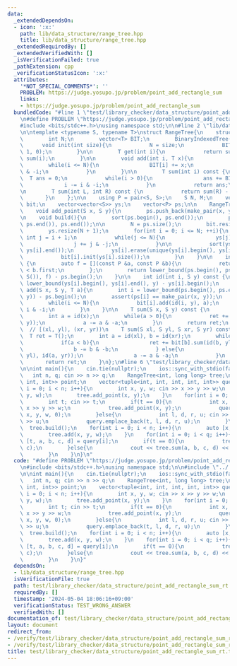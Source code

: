 ```yaml
---
data:
  _extendedDependsOn:
  - icon: ':x:'
    path: lib/data_structure/range_tree.hpp
    title: lib/data_structure/range_tree.hpp
  _extendedRequiredBy: []
  _extendedVerifiedWith: []
  _isVerificationFailed: true
  _pathExtension: cpp
  _verificationStatusIcon: ':x:'
  attributes:
    '*NOT_SPECIAL_COMMENTS*': ''
    PROBLEM: https://judge.yosupo.jp/problem/point_add_rectangle_sum
    links:
    - https://judge.yosupo.jp/problem/point_add_rectangle_sum
  bundledCode: "#line 1 \"test/library_checker/data_structure/point_add_rectangle_sum_rt.test.cpp\"\
    \n#define PROBLEM \"https://judge.yosupo.jp/problem/point_add_rectangle_sum\"\n\
    #include <bits/stdc++.h>\nusing namespace std;\n\n#line 2 \"lib/data_structure/range_tree.hpp\"\
    \n\ntemplate <typename S, typename T>\nstruct RangeTree{\n    struct BinaryIndexedTree{\n\
    \        int N;\n        vector<T> BIT;\n        BinaryIndexedTree() {}\n\n  \
    \      void init(int size){\n            N = size;\n            BIT.assign(N +\
    \ 1, 0);\n        }\n\n        T get(int i){\n            return sum(i + 1) -\
    \ sum(i);\n        }\n\n        void add(int i, T x){\n            ++i;\n    \
    \        while(i <= N){\n                BIT[i] += x;\n                i += i\
    \ & -i;\n            }\n        }\n\n        T sum(int i) const {\n          \
    \  T ans = 0;\n            while(i > 0){\n                ans += BIT[i];\n   \
    \             i -= i & -i;\n            }\n            return ans;\n        }\n\
    \n        T sum(int L, int R) const {\n            return sum(R) - sum(L);\n \
    \       }\n    };\n\n    using P = pair<S, S>;\n    S N, M;\n    vector<BinaryIndexedTree>\
    \ bit;\n    vector<vector<S>> ys;\n    vector<P> ps;\n\n    RangeTree() {}\n\n\
    \    void add_point(S x, S y){\n        ps.push_back(make_pair(x, y));\n    }\n\
    \n    void build(){\n        sort(ps.begin(), ps.end());\n        ps.erase(unique(ps.begin(),\
    \ ps.end()), ps.end());\n\n        N = ps.size();\n        bit.resize(N + 1);\n\
    \        ys.resize(N + 1);\n        for(int i = 0; i <= N; ++i){\n           \
    \ int j = i + 1;\n            while(j <= N){\n                ys[j].push_back(ps[i].second);\n\
    \                j += j & -j;\n            }\n\n            sort(ys[i].begin(),\
    \ ys[i].end());\n            ys[i].erase(unique(ys[i].begin(), ys[i].end()), ys[i].end());\n\
    \            bit[i].init(ys[i].size());\n        }\n    }\n\n    int id(S x) const\
    \ {\n        auto f = [](const P &a, const P &b){\n            return a.first\
    \ < b.first;\n        };\n        return lower_bound(ps.begin(), ps.end(), make_pair(x,\
    \ S()), f) - ps.begin();\n    }\n\n    int id(int i, S y) const {\n        return\
    \ lower_bound(ys[i].begin(), ys[i].end(), y) - ys[i].begin();\n    }\n\n    void\
    \ add(S x, S y, T a){\n        int i = lower_bound(ps.begin(), ps.end(), make_pair(x,\
    \ y)) - ps.begin();\n        assert(ps[i] == make_pair(x, y));\n        ++i;\n\
    \        while(i <= N){\n            bit[i].add(id(i, y), a);\n            i +=\
    \ i & -i;\n        }\n    }\n\n    T sum(S x, S y) const {\n        T ret = T();\n\
    \        int a = id(x);\n        while(a > 0){\n            ret += bit[a].sum(id(a,\
    \ y));\n            a -= a & -a;\n        }\n        return ret;\n    }\n\n  \
    \  // [(xl, yl), (xr, yr))\n    T sum(S xl, S yl, S xr, S yr) const {\n      \
    \  T ret = T();\n        int a = id(xl), b = id(xr);\n        while(a != b) {\n\
    \            if(a < b){\n                ret += bit[b].sum(id(b, yl), id(b, yr));\n\
    \                b -= b & -b;\n            } else{\n                ret -= bit[a].sum(id(a,\
    \ yl), id(a, yr));\n                a -= a & -a;\n            }\n        }\n \
    \       return ret;\n    }\n};\n#line 6 \"test/library_checker/data_structure/point_add_rectangle_sum_rt.test.cpp\"\
    \n\nint main(){\n    cin.tie(nullptr);\n    ios::sync_with_stdio(false);\n\n \
    \   int n, q; cin >> n >> q;\n    RangeTree<int, long long> tree;\n    vector<tuple<int,\
    \ int, int>> point;\n    vector<tuple<int, int, int, int, int>> query;\n    for(int\
    \ i = 0; i < n; i++){\n        int x, y, w; cin >> x >> y >> w;\n        point.emplace_back(x,\
    \ y, w);\n        tree.add_point(x, y);\n    }\n    for(int i = 0; i < q; i++){\n\
    \        int t; cin >> t;\n        if(t == 0){\n            int x, y, w; cin >>\
    \ x >> y >> w;\n            tree.add_point(x, y);\n            query.emplace_back(t,\
    \ x, y, w, 0);\n        }else{\n            int l, d, r, u; cin >> l >> d >> r\
    \ >> u;\n            query.emplace_back(t, l, d, r, u);\n        }\n    }\n  \
    \  tree.build();\n    for(int i = 0; i < n; i++){\n        auto [x, y, w] = point[i];\n\
    \        tree.add(x, y, w);\n    }\n    for(int i = 0; i < q; i++){\n        auto\
    \ [t, a, b, c, d] = query[i];\n        if(t == 0){\n            tree.add(a, b,\
    \ c);\n        }else{\n            cout << tree.sum(a, b, c, d) << \"\\n\";\n\
    \        }\n    }\n}\n"
  code: "#define PROBLEM \"https://judge.yosupo.jp/problem/point_add_rectangle_sum\"\
    \n#include <bits/stdc++.h>\nusing namespace std;\n\n#include \"../../../lib/data_structure/range_tree.hpp\"\
    \n\nint main(){\n    cin.tie(nullptr);\n    ios::sync_with_stdio(false);\n\n \
    \   int n, q; cin >> n >> q;\n    RangeTree<int, long long> tree;\n    vector<tuple<int,\
    \ int, int>> point;\n    vector<tuple<int, int, int, int, int>> query;\n    for(int\
    \ i = 0; i < n; i++){\n        int x, y, w; cin >> x >> y >> w;\n        point.emplace_back(x,\
    \ y, w);\n        tree.add_point(x, y);\n    }\n    for(int i = 0; i < q; i++){\n\
    \        int t; cin >> t;\n        if(t == 0){\n            int x, y, w; cin >>\
    \ x >> y >> w;\n            tree.add_point(x, y);\n            query.emplace_back(t,\
    \ x, y, w, 0);\n        }else{\n            int l, d, r, u; cin >> l >> d >> r\
    \ >> u;\n            query.emplace_back(t, l, d, r, u);\n        }\n    }\n  \
    \  tree.build();\n    for(int i = 0; i < n; i++){\n        auto [x, y, w] = point[i];\n\
    \        tree.add(x, y, w);\n    }\n    for(int i = 0; i < q; i++){\n        auto\
    \ [t, a, b, c, d] = query[i];\n        if(t == 0){\n            tree.add(a, b,\
    \ c);\n        }else{\n            cout << tree.sum(a, b, c, d) << \"\\n\";\n\
    \        }\n    }\n}"
  dependsOn:
  - lib/data_structure/range_tree.hpp
  isVerificationFile: true
  path: test/library_checker/data_structure/point_add_rectangle_sum_rt.test.cpp
  requiredBy: []
  timestamp: '2024-05-04 18:06:16+09:00'
  verificationStatus: TEST_WRONG_ANSWER
  verifiedWith: []
documentation_of: test/library_checker/data_structure/point_add_rectangle_sum_rt.test.cpp
layout: document
redirect_from:
- /verify/test/library_checker/data_structure/point_add_rectangle_sum_rt.test.cpp
- /verify/test/library_checker/data_structure/point_add_rectangle_sum_rt.test.cpp.html
title: test/library_checker/data_structure/point_add_rectangle_sum_rt.test.cpp
---
```

